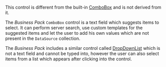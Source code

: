 This control is different from the built-in [ComboBox](/docs/controls/builtin/ComboBox/{branch}) and is not derived from it.

The *Business Pack* `ComboBox` control is a text field which suggests items to select. It can perform server search, use custom templates for the suggested items and let the user to add his own values which are not present in the `DataSource` collection.

The *Business Pack* includes a similar control called [DropDownList](/docs/controls/businesspack/DropDownList/{branch}) which is not a text field and cannot be typed into, however the user can also select items from a list which appears after clicking into the control.